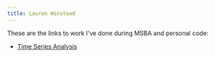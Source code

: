 ```yaml
---
title: Lauren Winstead
---
```

These are the links to work I've done during MSBA and personal code:

- [Time Series Analysis](/timeseries/default.html)
